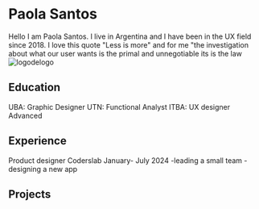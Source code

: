 # Paola Santos
Hello I am Paola Santos. I live in Argentina and I have been in the UX field since 2018.
I love this quote
"Less is more" and for me "the investigation about what our user wants is the primal and unnegotiable its is the law
![logodelogo](https://pitcheers.com/svgs/LogoBlack.svg)

## Education
UBA: Graphic Designer
UTN: Functional Analyst
ITBA: UX designer Advanced 

## Experience
Product designer
Coderslab January- July 2024
-leading a small team
-designing a new app

## Projects

